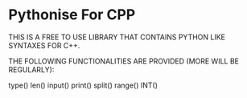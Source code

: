 # Pythonise For CPP

THIS IS A FREE TO USE LIBRARY THAT CONTAINS PYTHON LIKE SYNTAXES FOR C++.

THE FOLLOWING FUNCTIONALITIES ARE PROVIDED (MORE WILL BE REGULARLY):

type(<variable-name>)
len(<variable-name>)
input()
print()
split()
range()
INT()
